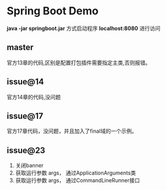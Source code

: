 # Spring Boot Demo

**java -jar springboot.jar** 方式启动程序
**localhost:8080** 进行访问

## master
官方13章的代码,区别是配置打包插件需要指定主类,否则报错。

## issue@14
官方14章的代码,没问题

## issue@17
官方17章代码，没问题，并且加入了final域的一个示例。

## issue@23
1. 关闭banner
2. 获取运行参数 args， 通过ApplicationArguments类
3. 获取运行参数 args， 通过CommandLineRunner接口
